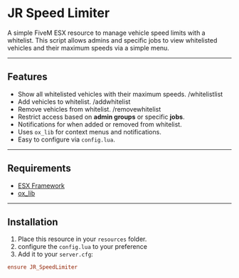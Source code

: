# JR Speed Limiter

A simple FiveM ESX resource to manage vehicle speed limits with a whitelist. 
This script allows admins and specific jobs to view whitelisted vehicles and their maximum speeds via a simple menu.

---

## Features

- Show all whitelisted vehicles with their maximum speeds. /whitelistlist
- Add vehicles to whitelist. /addwhitelist
- Remove vehicles from whitelist. /removewhitelist
- Restrict access based on **admin groups** or specific **jobs**.
- Notifications for when added or removed from whitelist.
- Uses `ox_lib` for context menus and notifications.
- Easy to configure via `config.lua`.

---

## Requirements

- [ESX Framework](https://esx-framework.org/)
- [ox_lib](https://overextended.github.io/ox_lib/)

---

## Installation

1. Place this resource in your `resources` folder.
2. configure the `config.lua` to your preference  
2. Add it to your `server.cfg`:

```cfg
ensure JR_SpeedLimiter
